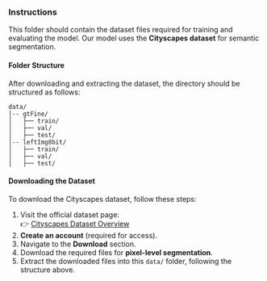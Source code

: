 ### **Instructions**

This folder should contain the dataset files required for training and evaluating the model. Our model uses the **Cityscapes dataset** for semantic segmentation.

#### **Folder Structure**
After downloading and extracting the dataset, the directory should be structured as follows:

```
data/
│-- gtFine/
│   ├── train/
│   ├── val/
│   ├── test/
│-- leftImg8bit/
│   ├── train/
│   ├── val/
│   ├── test/
```

#### **Downloading the Dataset**
To download the Cityscapes dataset, follow these steps:

1. Visit the official dataset page:  
   👉 [Cityscapes Dataset Overview](https://www.cityscapes-dataset.com/dataset-overview/)
2. **Create an account** (required for access).
3. Navigate to the **Download** section.
4. Download the required files for **pixel-level segmentation**.
5. Extract the downloaded files into this `data/` folder, following the structure above.
